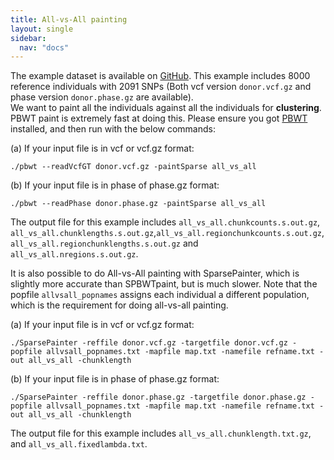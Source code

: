 ```yaml
---
title: All-vs-All painting
layout: single
sidebar:
  nav: "docs"
---
```


The example dataset is available on [GitHub](https://github.com/YaolingYang/SparsePainter/tree/main/example).
This example includes 8000 reference individuals with 2091 SNPs (Both vcf version ``donor.vcf.gz`` and phase version ``donor.phase.gz`` are available).   
We want to paint all the individuals against all the individuals for **clustering**. PBWT paint is extremely fast at doing this. 
Please ensure you got [PBWT](https://github.com/richarddurbin/pbwt) installed, and then run with the below commands:

(a) If your input file is in vcf or vcf.gz format:  

``
./pbwt --readVcfGT donor.vcf.gz -paintSparse all_vs_all
``

(b) If your input file is in phase of phase.gz format:

``
./pbwt --readPhase donor.phase.gz -paintSparse all_vs_all
``

The output file for this example includes ``all_vs_all.chunkcounts.s.out.gz``, ``all_vs_all.chunklengths.s.out.gz``,``all_vs_all.regionchunkcounts.s.out.gz``, ``all_vs_all.regionchunklengths.s.out.gz`` and ``all_vs_all.nregions.s.out.gz``.

It is also possible to do All-vs-All painting with SparsePainter, which is slightly more accurate than SPBWTpaint, but is much slower. Note that the popfile ``allvsall_popnames`` assigns each individual a different population, which is the requirement for doing all-vs-all painting.

(a) If your input file is in vcf or vcf.gz format:  

``
./SparsePainter -reffile donor.vcf.gz -targetfile donor.vcf.gz -popfile allvsall_popnames.txt -mapfile map.txt -namefile refname.txt -out all_vs_all -chunklength
``

(b) If your input file is in phase of phase.gz format:

``
./SparsePainter -reffile donor.phase.gz -targetfile donor.phase.gz -popfile allvsall_popnames.txt -mapfile map.txt -namefile refname.txt -out all_vs_all -chunklength
``

The output file for this example includes ``all_vs_all.chunklength.txt.gz``, and ``all_vs_all.fixedlambda.txt``.
